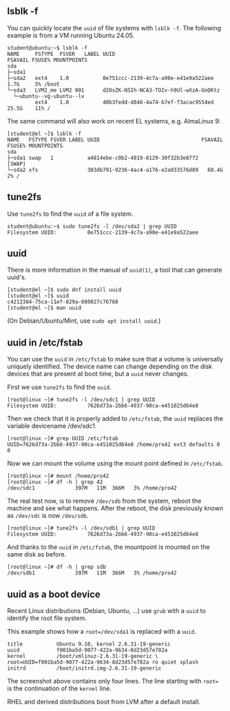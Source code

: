 
## lsblk -f

You can quickly locate the `uuid` of file systems with `lsblk -f`. The following example is from a VM running Ubuntu 24.05.

```console
student@ubuntu:~$ lsblk -f
NAME     FSTYPE  FSVER   LABEL UUID                                FSAVAIL FSUSE% MOUNTPOINTS
sda
├─sda1
├─sda2   ext4    1.0           0e751ccc-2139-4c7a-a90e-e41e9a522aee   1.7G     5% /boot
└─sda3   LVM2_me LVM2 001      d2OsZK-N5Ih-NCA3-TOIv-h9Ul-wXzA-UoQKtz
  └─ubuntu--vg-ubuntu--lv
         ext4    1.0           40b3fedd-d848-4a74-b7ef-f3acac9554ed  25.5G    11% /
```

The same command will also work on recent EL systems, e.g. AlmaLinux 9:

```console
[student@el ~]$ lsblk -f
NAME   FSTYPE FSVER LABEL UUID                                 FSAVAIL FSUSE% MOUNTPOINTS
sda                                                                           
├─sda1 swap   1           a4814ebe-c0b2-4819-8129-30f32b3e8772                [SWAP]
└─sda2 xfs                303db791-9236-4ac4-a176-e2a033576d89   60.4G     2% /
```

## tune2fs

Use `tune2fs` to find the `uuid` of a file system.

```console
student@ubuntu:~$ sudo tune2fs -l /dev/sda2 | grep UUID
Filesystem UUID:          0e751ccc-2139-4c7a-a90e-e41e9a522aee
```

## uuid

There is more information in the manual of `uuid(1)`, a tool that can generate uuid's.

```console
[student@el ~]$ sudo dnf install uuid
[student@el ~]$ uuid
c4212384-75ca-11ef-829a-080027c76768
[student@el ~]$ man uuid
```

(On Debian/Ubuntu/Mint, use `sudo apt install uuid`.)

## uuid in /etc/fstab

You can use the `uuid` in `/etc/fstab` to make sure that a volume is universally uniquely identified. The device name can change depending on the disk devices that are present at boot time, but a `uuid` never changes.

First we use `tune2fs` to find the `uuid`.

```console
[root@linux ~]# tune2fs -l /dev/sdc1 | grep UUID
Filesystem UUID:          7626d73a-2bb6-4937-90ca-e451025d64e8
```

Then we check that it is properly added to `/etc/fstab`, the `uuid` replaces the variable devicename /dev/sdc1.

```console
[root@linux ~]# grep UUID /etc/fstab 
UUID=7626d73a-2bb6-4937-90ca-e451025d64e8 /home/pro42 ext3 defaults 0 0
```

Now we can mount the volume using the mount point defined in `/etc/fstab`.

```console
[root@linux ~]# mount /home/pro42
[root@linux ~]# df -h | grep 42
/dev/sdc1             397M   11M  366M   3% /home/pro42
```

The real test now, is to remove `/dev/sdb` from the system, reboot the machine and see what happens. After the reboot, the disk previously known as `/dev/sdc` is now `/dev/sdb`.

```console
[root@linux ~]# tune2fs -l /dev/sdb1 | grep UUID
Filesystem UUID:          7626d73a-2bb6-4937-90ca-e451025d64e8
```

And thanks to the `uuid` in `/etc/fstab`, the mountpoint is mounted on
the same disk as before.

```console
[root@linux ~]# df -h | grep sdb
/dev/sdb1             397M   11M  366M   3% /home/pro42
```

## uuid as a boot device

Recent Linux distributions (Debian, Ubuntu, ...) use `grub` with a `uuid` to identify the root file system.

This example shows how a `root=/dev/sda1` is replaced with a `uuid`.

```text
title           Ubuntu 9.10, kernel 2.6.31-19-generic
uuid            f001ba5d-9077-422a-9634-8d23d57e782a
kernel          /boot/vmlinuz-2.6.31-19-generic \
root=UUID=f001ba5d-9077-422a-9634-8d23d57e782a ro quiet splash 
initrd          /boot/initrd.img-2.6.31-19-generic
```

The screenshot above contains only four lines. The line starting with `root=` is the continuation of the `kernel` line.

RHEL and derived distributions boot from LVM after a default install.

